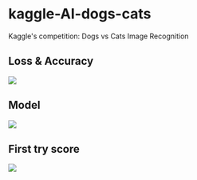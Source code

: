 # kaggle-AI-dogs-cats
Kaggle's competition: Dogs vs Cats Image Recognition

<h2>Loss & Accuracy</h2>
<img src="https://raw.githubusercontent.com/dydokamil/kaggle-AI-dogs-cats/master/plot.png" />
<h2>Model</h2>
<img src="https://raw.githubusercontent.com/dydokamil/kaggle-AI-dogs-cats/master/model.png" />
<h2>First try score</h2>
<img src="https://raw.githubusercontent.com/dydokamil/kaggle-AI-dogs-cats/master/ft.png" />
